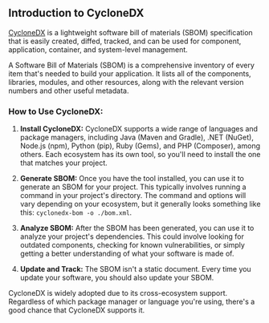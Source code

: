## Introduction to CycloneDX

[CycloneDX](https://cyclonedx.org/) is a lightweight software bill of materials (SBOM) specification that is easily created, diffed, tracked, and can be used for component, application, container, and system-level management.

A Software Bill of Materials (SBOM) is a comprehensive inventory of every item that's needed to build your application. It lists all of the components, libraries, modules, and other resources, along with the relevant version numbers and other useful metadata.

### How to Use CycloneDX:

1. **Install CycloneDX:** CycloneDX supports a wide range of languages and package managers, including Java (Maven and Gradle), .NET (NuGet), Node.js (npm), Python (pip), Ruby (Gems), and PHP (Composer), among others. Each ecosystem has its own tool, so you'll need to install the one that matches your project.

2. **Generate SBOM:** Once you have the tool installed, you can use it to generate an SBOM for your project. This typically involves running a command in your project's directory. The command and options will vary depending on your ecosystem, but it generally looks something like this: `cyclonedx-bom -o ./bom.xml`.

3. **Analyze SBOM:** After the SBOM has been generated, you can use it to analyze your project's dependencies. This could involve looking for outdated components, checking for known vulnerabilities, or simply getting a better understanding of what your software is made of.

4. **Update and Track:** The SBOM isn't a static document. Every time you update your software, you should also update your SBOM.

CycloneDX is widely adopted due to its cross-ecosystem support. Regardless of which package manager or language you're using, there's a good chance that CycloneDX supports it.

